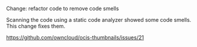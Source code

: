 Change: refactor code to remove code smells 

Scanning the code using a static code analyzer showed some code smells.
This change fixes them.

https://github.com/owncloud/ocis-thumbnails/issues/21
